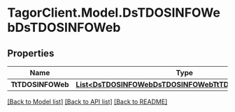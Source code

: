# TagorClient.Model.DsTDOSINFOWebDsTDOSINFOWeb

## Properties

Name | Type | Description | Notes
------------ | ------------- | ------------- | -------------
**TtTDOSINFOWeb** | [**List&lt;DsTDOSINFOWebDsTDOSINFOWebTtTDOSINFOWebInner&gt;**](DsTDOSINFOWebDsTDOSINFOWebTtTDOSINFOWebInner.md) |  | [optional] 

[[Back to Model list]](../README.md#documentation-for-models) [[Back to API list]](../README.md#documentation-for-api-endpoints) [[Back to README]](../README.md)

